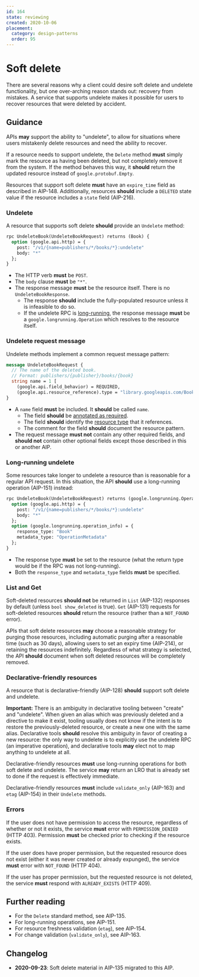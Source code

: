 ```yaml
---
id: 164
state: reviewing
created: 2020-10-06
placement:
  category: design-patterns
  order: 95
---
```


# Soft delete

There are several reasons why a client could desire soft delete and undelete
functionality, but one over-arching reason stands out: recovery from mistakes.
A service that supports undelete makes it possible for users to recover
resources that were deleted by accident.

## Guidance

APIs **may** support the ability to "undelete", to allow for situations where
users mistakenly delete resources and need the ability to recover.

If a resource needs to support undelete, the `Delete` method **must** simply
mark the resource as having been deleted, but not completely remove it from the
system. If the method behaves this way, it **should** return the updated
resource instead of `google.protobuf.Empty`.

Resources that support soft delete **must** have an `expire_time` field as
described in AIP-148. Additionally, resources **should** include a `DELETED`
state value if the resource includes a `state` field (AIP-216).

### Undelete

A resource that supports soft delete **should** provide an `Undelete` method:

```proto
rpc UndeleteBook(UndeleteBookRequest) returns (Book) {
  option (google.api.http) = {
    post: "/v1/{name=publishers/*/books/*}:undelete"
    body: "*"
  };
}
```

- The HTTP verb **must** be `POST`.
- The `body` clause **must** be `"*"`.
- The response message **must** be the resource itself. There is no
  `UndeleteBookResponse`.
  - The response **should** include the fully-populated resource unless it is
    infeasible to do so.
  - If the undelete RPC is [long-running](#long-running-undelete), the response
    message **must** be a `google.longrunning.Operation` which resolves to the
    resource itself.

### Undelete request message

Undelete methods implement a common request message pattern:

```proto
message UndeleteBookRequest {
  // The name of the deleted book.
  // Format: publishers/{publisher}/books/{book}
  string name = 1 [
    (google.api.field_behavior) = REQUIRED,
    (google.api.resource_reference).type = "library.googleapis.com/Book"];
}
```

- A `name` field **must** be included. It **should** be called `name`.
  - The field **should** be [annotated as required][aip-203].
  - The field **should** identify the [resource type][aip-123] that it
    references.
  - The comment for the field **should** document the resource pattern.
- The request message **must not** contain any other required fields, and
  **should not** contain other optional fields except those described in this
  or another AIP.

### Long-running undelete

Some resources take longer to undelete a resource than is reasonable for a
regular API request. In this situation, the API **should** use a long-running
operation (AIP-151) instead:

```proto
rpc UndeleteBook(UndeleteBookRequest) returns (google.longrunning.Operation) {
  option (google.api.http) = {
    post: "/v1/{name=publishers/*/books/*}:undelete"
    body: "*"
  };
  option (google.longrunning.operation_info) = {
    response_type: "Book"
    metadata_type: "OperationMetadata"
  };
}
```

- The response type **must** be set to the resource (what the return type would
  be if the RPC was not long-running).
- Both the `response_type` and `metadata_type` fields **must** be specified.

### List and Get

Soft-deleted resources **should not** be returned in `List` (AIP-132) responses
by default (unless `bool show_deleted` is true). `Get` (AIP-131) requests for
soft-deleted resources **should** return the resource (rather than a
`NOT_FOUND` error).

APIs that soft delete resources **may** choose a reasonable strategy for
purging those resources, including automatic purging after a reasonable time
(such as 30 days), allowing users to set an expiry time (AIP-214), or retaining
the resources indefinitely. Regardless of what strategy is selected, the API
**should** document when soft deleted resources will be completely removed.

### Declarative-friendly resources

A resource that is declarative-friendly (AIP-128) **should** support soft
delete and undelete.

**Important:** There is an ambiguity in declarative tooling between "create"
and "undelete". When given an alias which was previously deleted and a
directive to make it exist, tooling usually does not know if the intent is to
restore the previously-deleted resource, or create a new one with the same
alias. Declarative tools **should** resolve this ambiguity in favor of creating
a new resource: the only way to undelete is to explicitly use the undelete RPC
(an imperative operation), and declarative tools **may** elect not to map
anything to undelete at all.

Declarative-friendly resources **must** use long-running operations for both
soft delete and undelete. The service **may** return an LRO that is already set
to done if the request is effectively immediate.

Declarative-friendly resources **must** include `validate_only` (AIP-163) and
`etag` (AIP-154) in their `Undelete` methods.

### Errors

If the user does not have permission to access the resource, regardless of
whether or not it exists, the service **must** error with `PERMISSION_DENIED`
(HTTP 403). Permission **must** be checked prior to checking if the resource
exists.

If the user does have proper permission, but the requested resource does not
exist (either it was never created or already expunged), the service **must**
error with `NOT_FOUND` (HTTP 404).

If the user has proper permission, but the requested resource is not deleted,
the service **must** respond with `ALREADY_EXISTS` (HTTP 409).

## Further reading

- For the `Delete` standard method, see AIP-135.
- For long-running operations, see AIP-151.
- For resource freshness validation (`etag`), see AIP-154.
- For change validation (`validate_only`), see AIP-163.

## Changelog

- **2020-09-23**: Soft delete material in AIP-135 migrated to this AIP.

[aip-123]: ./0123.md
[aip-203]: ./0203.md
